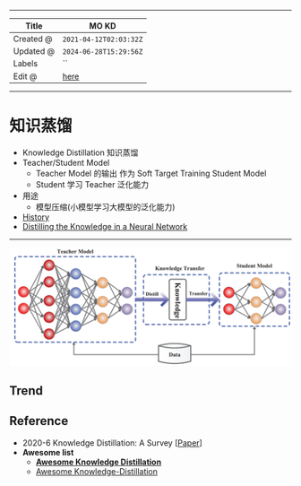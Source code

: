 -----

| Title     | MO KD                                                 |
| --------- | ----------------------------------------------------- |
| Created @ | `2021-04-12T02:03:32Z`                                |
| Updated @ | `2024-06-28T15:29:56Z`                                |
| Labels    | \`\`                                                  |
| Edit @    | [here](https://github.com/junxnone/aiwiki/issues/207) |

-----

# 知识蒸馏

  - Knowledge Distillation 知识蒸馏
  - Teacher/Student Model
      - Teacher Model 的输出 作为 Soft Target Training Student Model
      - Student 学习 Teacher 泛化能力
  - 用途
      - 模型压缩(小模型学习大模型的泛化能力)
  - [History](https://github.com/junxnone/aiwiki/issues/336)
  - [Distilling the Knowledge in a Neural
    Network](/Distilling_the_Knowledge_in_a_Neural_Network)

-----

![image](media/7c2fdfe7a38ddacf536c7382c036edad264c5902.png)

## Trend

## Reference

  - 2020-6 Knowledge Distillation: A Survey
    \[[Paper](https://arxiv.org/pdf/2006.05525.pdf)\]
  - **Awesome list**
      - **[Awesome Knowledge
        Distillation](https://github.com/dkozlov/awesome-knowledge-distillation)**
      - [Awesome
        Knowledge-Distillation](https://github.com/FLHonker/Awesome-Knowledge-Distillation)
